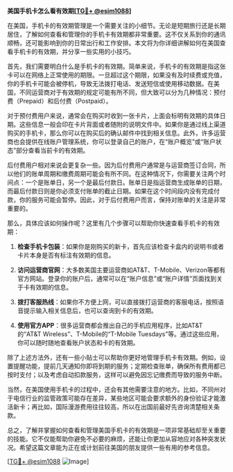 **美国手机卡怎么看有效期[[TG💪+ @esim1088](https://t.me/s/esim1088)]**

在美国，手机卡的有效期管理是一个需要关注的小细节。无论是短期旅行还是长期居住，了解如何查看和管理你的手机卡有效期都非常重要。这不仅关系到你的通讯顺畅，还可能影响到你的日常出行和工作安排。本文将为你详细讲解如何在美国查看手机卡的有效期，并分享一些实用的小技巧。

首先，我们需要明白什么是手机卡的有效期。简单来说，手机卡的有效期是指这张卡可以在网络上正常使用的期限。一旦超过这个期限，如果没有及时续费或充值，你的手机卡可能会被停机，导致无法拨打电话、发送短信或使用移动数据。在美国，不同运营商对于有效期的规定可能有所不同，但大致可以分为几种情况：预付费（Prepaid）和后付费（Postpaid）。

对于预付费用户来说，通常会在购买时收到一张卡片，上面会标明有效期的具体日期。这些信息一般会印在卡片背面或者随附的说明文件中。如果你是通过线上渠道购买的手机卡，那么你可以在购买后的确认邮件中找到相关信息。此外，许多运营商也会提供在线账户管理系统，你可以登录自己的账户，在“账户概览”或“账户状态”部分查看当前卡的有效期。

后付费用户相对来说会更复杂一些。因为后付费用户通常是与运营商签订合同，所以他们的账单周期和缴费周期可能会有所不同。在这种情况下，你需要关注两个时间点：一个是账单日，另一个是最后付款日。账单日是指运营商生成账单的日期，而最后付款日则是你必须支付账单的截止日期。如果在这个时间段内没有完成付款，你的服务可能会暂停。因此，对于后付费用户而言，保持对账单的关注是非常重要的。

那么，具体应该如何操作呢？这里有几个步骤可以帮助你快速查看手机卡的有效期：

1. **检查手机卡包装**：如果你是刚购买的新卡，首先应该检查卡盒内的说明书或者卡片本身是否有标注有效期的信息。
   
2. **访问运营商官网**：大多数美国主要运营商如AT&T、T-Mobile、Verizon等都有官方网站。登录你的账户后，通常可以在“账户信息”或“账户详情”页面找到关于卡有效期的信息。

3. **拨打客服热线**：如果你不方便上网，可以直接拨打运营商的客服电话，按照语音提示输入相关信息后，也可以查询到卡的有效期。

4. **使用官方APP**：很多运营商都会推出自己的手机应用程序，比如AT&T的“AT&T Wireless”、T-Mobile的“T-Mobile Tuesdays”等。通过这些应用，你可以随时随地查看账户状态和卡的有效期。

除了上述方法外，还有一些小贴士可以帮助你更好地管理手机卡有效期。例如，设置提醒功能，提前几天通知你即将到期的服务；定期检查账单，确保所有费用都已按时支付；以及考虑自动扣款服务，这样可以避免因忘记缴费而导致的服务中断。

当然，在美国使用手机卡的过程中，还会有其他需要注意的地方。比如，不同州对于电信行业的监管政策可能存在差异，某些地区可能会要求额外的身份验证才能激活新卡；再比如，国际漫游费用往往较高，所以在出国前最好先咨询清楚相关条款。

总之，了解并掌握如何查看和管理美国手机卡的有效期是一项非常基础却至关重要的技能。它不仅能帮助你避免不必要的麻烦，还能让你更加从容地应对各种突发状况。希望这篇文章能为正在或计划前往美国的朋友提供一些有用的参考信息。

[[TG💪+ @esim1088](https://t.me/s/esim1088) ![Image](https://i.postimg.cc/4NQfJmqS/Snipaste-2025-05-13-00-14-12.png)]